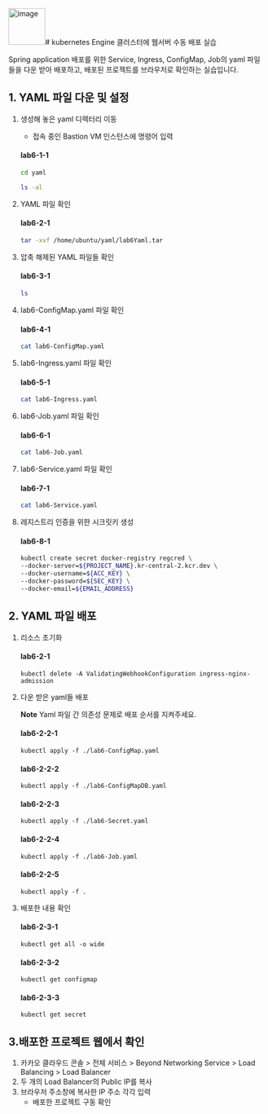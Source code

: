 <img width="72" alt="image" src="https://github.com/kakaocloud-edu/tutorial/assets/114378755/7faac0ae-8487-4546-8da4-bf266ca8092b"># kubernetes Engine 클러스터에 웹서버 수동 배포 실습

Spring application 배포를 위한 Service, Ingress, ConfigMap, Job의 yaml 파일들을 다운 받아 배포하고, 배포된 프로젝트를 브라우저로 확인하는 실습입니다.


## 1. YAML 파일 다운 및 설정
1. 생성해 놓은 yaml 디렉터리 이동
   - 접속 중인 Bastion VM 인스턴스에 명령어 입력

   #### **lab6-1-1**
   ```bash
   cd yaml
   ```
   ```bash
   ls -al
   ```
   
2. YAML 파일 확인
   #### **lab6-2-1**
   ```bash
   tar -xvf /home/ubuntu/yaml/lab6Yaml.tar
   ```

3. 압축 해제된 YAML 파일들 확인
   #### **lab6-3-1**
   ```bash
   ls
   ```

4. lab6-ConfigMap.yaml 파일 확인
   #### **lab6-4-1**
   ```bash
   cat lab6-ConfigMap.yaml
   ```
   
5. lab6-Ingress.yaml 파일 확인
   #### **lab6-5-1**    
   ```bash
   cat lab6-Ingress.yaml
   ```

6. lab6-Job.yaml 파일 확인
   #### **lab6-6-1**  
   ```bash
   cat lab6-Job.yaml
   ```

7. lab6-Service.yaml 파일 확인
   #### **lab6-7-1**    
   ```bash
   cat lab6-Service.yaml
   ```

8. 레지스트리 인증을 위한 시크릿키 생성
   #### **lab6-8-1**
   ```bash
   kubectl create secret docker-registry regcred \
   --docker-server=${PROJECT_NAME}.kr-central-2.kcr.dev \
   --docker-username=${ACC_KEY} \
   --docker-password=${SEC_KEY} \
   --docker-email=${EMAIL_ADDRESS}
   ```

## 2. YAML 파일 배포
1. 리소스 초기화
   #### **lab6-2-1**
   ```
   kubectl delete -A ValidatingWebhookConfiguration ingress-nginx-admission
   ```

2. 다운 받은 yaml들 배포

   **Note** Yaml 파일 간 의존성 문제로 배포 순서를 지켜주세요.
   #### **lab6-2-2-1**
   ```
   kubectl apply -f ./lab6-ConfigMap.yaml
   ```
   
   #### **lab6-2-2-2**
   ```
   kubectl apply -f ./lab6-ConfigMapDB.yaml
   ```

   #### **lab6-2-2-3**
   ```
   kubectl apply -f ./lab6-Secret.yaml
   ```

   #### **lab6-2-2-4**
   ```
   kubectl apply -f ./lab6-Job.yaml
   ```

   #### **lab6-2-2-5**
   ```
   kubectl apply -f .
   ```

3. 배포한 내용 확인
   #### **lab6-2-3-1**
   ```
   kubectl get all -o wide
   ```

   #### **lab6-2-3-2**
   ```
   kubectl get configmap
   ```

   #### **lab6-2-3-3**
   ```
   kubectl get secret
   ```

## 3.배포한 프로젝트 웹에서 확인

 1. 카카오 클라우드 콘솔 > 전체 서비스 > Beyond Networking Service > Load Balancing > Load Balancer
 2. 두 개의 Load Balancer의 Public IP를 복사
 3. 브라우저 주소창에 복사한 IP 주소 각각 입력
    - 배포한 프로젝트 구동 확인
